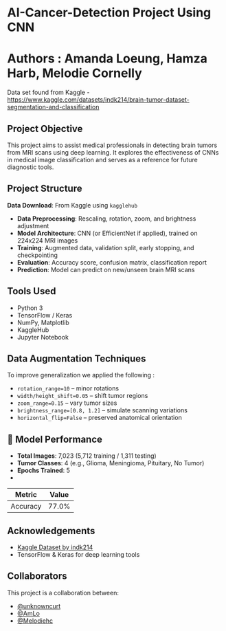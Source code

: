 # AI-Cancer-Detection Project Using CNN
# Authors : Amanda Loeung, Hamza Harb, Melodie Cornelly 


Data set found from Kaggle - https://www.kaggle.com/datasets/indk214/brain-tumor-dataset-segmentation-and-classification

## Project Objective

This project aims to assist medical professionals in detecting brain tumors from MRI scans using deep learning. It explores the effectiveness of CNNs in medical image classification and serves as a reference for future diagnostic tools.


## Project Structure 
 **Data Download**: From Kaggle using `kagglehub`
- **Data Preprocessing**: Rescaling, rotation, zoom, and brightness adjustment
- **Model Architecture**: CNN (or EfficientNet if applied), trained on 224x224 MRI images
- **Training**: Augmented data, validation split, early stopping, and checkpointing
- **Evaluation**: Accuracy score, confusion matrix, classification report
- **Prediction**: Model can predict on new/unseen brain MRI scans

## Tools Used 
- Python 3
- TensorFlow / Keras
- NumPy, Matplotlib
- KaggleHub
- Jupyter Notebook


## Data Augmentation Techniques 
To improve generalization we applied the following : 
- `rotation_range=10` – minor rotations
- `width/height_shift=0.05` – shift tumor regions
- `zoom_range=0.15` – vary tumor sizes
- `brightness_range=[0.8, 1.2]` – simulate scanning variations
- `horizontal_flip=False` – preserved anatomical orientation

## 🧪 Model Performance

- **Total Images**: 7,023 (5,712 training / 1,311 testing)
- **Tumor Classes**: 4 (e.g., Glioma, Meningioma, Pituitary, No Tumor)
- **Epochs Trained**: 5
- 
| Metric     | Value   |
|------------|---------|
| Accuracy   | 77.0%   |

## Acknowledgements

- [Kaggle Dataset by indk214](https://www.kaggle.com/datasets/indk214/brain-tumor-dataset-segmentation-and-classification)
- TensorFlow & Keras for deep learning tools


## Collaborators

This project is a collaboration between:
- [@unknowncurt](https://github.com/unknowncurt)
- [@AmLo](https://github.com/amlo026)
- [@Melodiehc](https://github.com/melodiehc)
